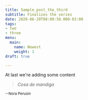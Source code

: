 ```yaml
---
title: Sample_post_the_third
subtitle: Finalizes the series
date: 2020-06-20T08:09:58.000-03:00
tags:
- two
- three
menu:
  main:
    name: Newest
    weight: 1
draft: true

---
```

At last we're adding some content

> _Cosa de mandiga_

<small>--Nora Perusin</small>